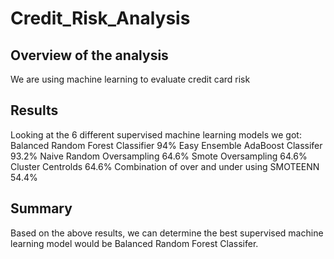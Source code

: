 # Credit_Risk_Analysis
## Overview of the analysis
We are using machine learning to evaluate credit card risk

## Results
Looking at the 6 different supervised machine learning models we got:
Balanced Random Forest Classifier 94%
Easy Ensemble AdaBoost Classifer 93.2%
Naive Random Oversampling 64.6%
Smote Oversampling 64.6%
Cluster Centrolds 64.6%
Combination of over and under using SMOTEENN 54.4%

## Summary
Based on the above results, we can determine the best supervised machine learning model would be Balanced Random Forest Classifer. 
